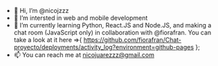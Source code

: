 - 👋 Hi, I’m @nicojzzz
- 👀 I’m intersted in web and mobile development
- 🌱 I’m currently learning Python, React.JS and Node.JS, and making a chat room (JavaScript only) in collaboration with <a>@fiorafran</a>. You can take a look at it here =>{ https://github.com/fiorafran/Chat-proyecto/deployments/activity_log?environment=github-pages };
- 📫 You can reach me at nicojuarezzz@gmail.com

<!---
nicojzzz/nicojzzz is a ✨ special ✨ repository because its `README.md` (this file) appears on your GitHub profile.
You can click the Preview link to take a look at your changes.
--->
